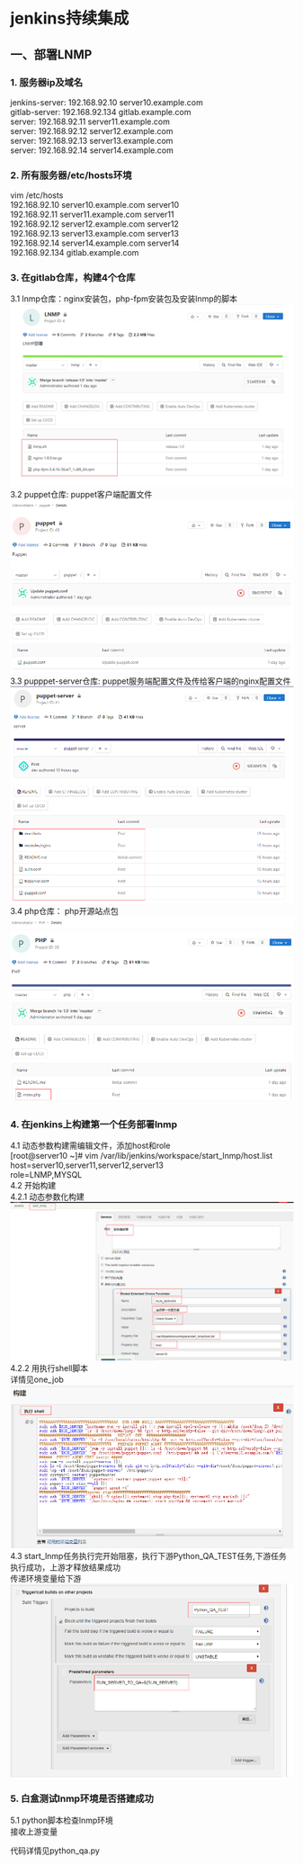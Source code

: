 # jenkins持续集成
## 一、部署LNMP  
### 1. 服务器ip及域名  
jenkins-server: 192.168.92.10  server10.example.com  
gitlab-server: 192.168.92.134  gitlab.example.com  
server: 192.168.92.11  server11.example.com   
server: 192.168.92.12  server12.example.com   
server: 192.168.92.13  server13.example.com  
server: 192.168.92.14  server14.example.com   
### 2. 所有服务器/etc/hosts环境  
vim /etc/hosts  
192.168.92.10  server10.example.com  server10  
192.168.92.11  server11.example.com  server11  
192.168.92.12  server12.example.com  server12  
192.168.92.13  server13.example.com  server13  
192.168.92.14  server14.example.com  server14  
192.168.92.134 gitlab.example.com  
### 3. 在gitlab仓库，构建4个仓库
3.1 lnmp仓库：nginx安装包，php-fpm安装包及安装lnmp的脚本  
![image](https://github.com/pingan5200/jenkins/blob/master/lnmp.png)  
3.2 puppet仓库: puppet客户端配置文件  
![image](https://github.com/pingan5200/jenkins/blob/master/puppet.png)  
3.3 pupppet-server仓库: puppet服务端配置文件及传给客户端的nginx配置文件 
![image](https://github.com/pingan5200/jenkins/blob/master/puppet-server.png)  
3.4 php仓库： php开源站点包  
![image](https://github.com/pingan5200/jenkins/blob/master/php.png)  
### 4. 在jenkins上构建第一个任务部署lnmp  
4.1 动态参数构建需编辑文件，添加host和role  
[root@server10 ~]# vim /var/lib/jenkins/workspace/start_lnmp/host.list   
host=server10,server11,server12,server13  
role=LNMP,MYSQL  
4.2 开始构建  
4.2.1 动态参数化构建  
![image](https://github.com/pingan5200/jenkins/blob/master/one-job.png)  
4.2.2 用执行shell脚本  
详情见one_job  
![image](https://github.com/pingan5200/jenkins/blob/master/one-job2.png)  
4.3 start_lnmp任务执行完开始阻塞，执行下游Python_QA_TEST任务,下游任务执行成功，上游才释放结果成功  
传递环境变量给下游
![image](https://github.com/pingan5200/jenkins/blob/master/build_check.png)  
### 5. 白盒测试lnmp环境是否搭建成功
5.1 python脚本检查lnmp环境  
接收上游变量  

代码详情见python_qa.py  






